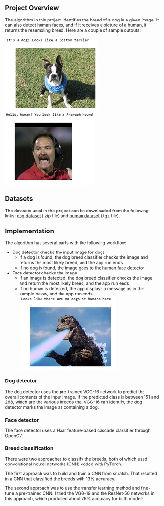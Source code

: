 [//]: # (Image References)

[image1]: ./sample_outputs/dog2.jpg "Sample output"
[image2]: ./sample_outputs/human1.jpg "Sample output"
[image3]: ./sample_outputs/Godzilla.jpg "Sample output"


## Project Overview

The algorithm in this project identifies the breed of a dog in a given image. It can also detect human faces, and if it receives a picture of a human, it returns the resembling breed. Here are a couple of sample outputs:  

![Sample Output][image1]	![Sample Output][image2]

## Datasets

The datasets used in the project can be downloaded from the following links: [dog dataset](https://s3-us-west-1.amazonaws.com/udacity-aind/dog-project/dogImages.zip) (.zip file) and [human dataset](http://vis-www.cs.umass.edu/lfw/lfw.tgz) (.tgz file).

## Implementation

The algorithm has several parts with the following workflow:
- Dog detector checks the input image for dogs
  - If a dog is found, the dog breed classifier checks the image and returns the most likely breed, and the app run ends
  - If no dog is found, the image goes to the human face detector
- Face detector checks the image
  - If an image is detected, the dog breed classifier checks the image and return the most likely breed, and the app run ends
  - If no human is detected, the app displays a message as in the sample below, and the app run ends  
![Sample Output][image3]

### Dog detector
The dog detector uses the pre-trained VGG-16 network to predict the overall contents of the input image. If the predicted class is between 151 and 268, which are the various breeds that VGG-16 can identify, the dog detector marks the image as containing a dog.

### Face detector
The face detector uses a Haar feature-based cascade classifier through OpenCV.

### Breed classification
There were two approaches to classify the breeds, both of which used convolutional neural networks (CNN) coded with PyTorch.  

The first approach was to build and train a CNN from scratch. That resulted in a CNN that classified the breeds with 13% accuracy.

The second approach was to use the transfer learning method and fine-tune a pre-trained CNN. I tried the VGG-19 and the ResNet-50 networks in this approach, which produced about 76% accuracy for both models.
